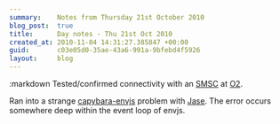 ```yaml
---
summary:    Notes from Thursday 21st October 2010
blog_post:  true
title:      Day notes - Thu 21st Oct 2010
created_at: 2010-11-04 14:31:27.385847 +00:00
guid:       c03e05d0-35ae-43a6-991a-9bfebd4f5926
layout:     blog
---
```

:markdown
  Tested/confirmed connectivity with an [SMSC](http://en.wikipedia.org/wiki/Short_message_service_center) at [O2](http://www.o2.co.uk/).

  Ran into a strange [capybara-envjs](https://github.com/smparkes/capybara-envjs) problem with [Jase](http://jasoncale.com/).  The error occurs somewhere deep within the event loop of envjs.
